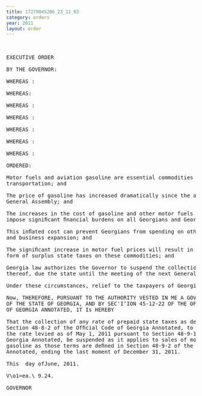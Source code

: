 ```yaml
---
title: 17279045206_23_11_03
category: orders
year: 2011
layout: order
---
```


<pre> 

EXECUTIVE ORDER

BY THE GOVERNOR:

WHEREAS :

WHEREAS:

WHEREAS :

WHEREAS :

WHEREAS :

WHEREAS :

WHEREAS :

ORDERED:

Motor fuels and aviation gasoline are essential commodities used by Georgians for
transportation; and

The price of gasoline has increased dramatically since the adjournment of the 2011
General Assembly; and

The increases in the cost of gasoline and other motor fuels have and will continue to
impose signiﬁcant ﬁnancial burdens on all Georgians and Georgia's businesses; and

This inﬂated cost can prevent Georgians from spending on other necessary goods
and business expansion; and

The signiﬁcant increase in motor fuel prices will result in a windfall to the State in the
form of surplus state taxes on these commodities; and

Georgia law authorizes the Governor to suspend the collection of taxes, or any part
thereof, due the state until the meeting of the next General Assembly; and

Under these circumstances, relief to the taxpayers of Georgia is warranted.

Now, THEREFORE, PURSUANT TO THE AUTHORITY VESTED IN ME A GOVERNOR
OF THE STATE OF GEORGIA, AND BY SEC'I‘ION 45-12-22 OF THE OFFICIAL CODE
OF GEORGIA ANNOTATED, 1T Is HEREBY

That the collection of any rate of prepaid state taxes as deﬁned in paragraph (5.1) of
Section 48-8-2 of the Ofﬁcial Code of Georgia Annotated, to the extent it differs from
the rate levied as of May 1, 2011 pursuant to Section 48-9-14 of the Ofﬁcial Code of
Georgia Annotated, be suspended as it applies to sales of motor fuel and aviation
gasoline as those terms are deﬁned in Section 48-9-2 of the Ofﬁcial Code of Georgia
Annotated, ending the last moment of December 31, 2011.

This  day ofJune, 2011.

V\o1=ea.\ 9.24.

GOVERNOR

</pre>
